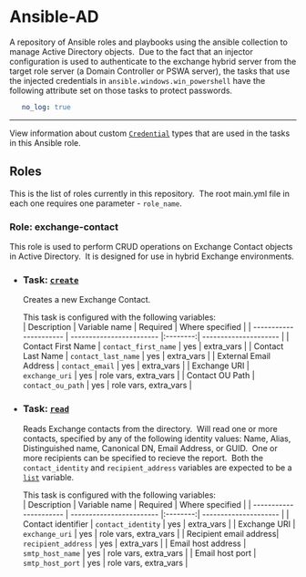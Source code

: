 # Ansible-AD

A repository of Ansible roles and playbooks using the ansible collection to manage Active Directory objects.&nbsp; Due to the fact that an injector configuration is used to authenticate to the exchange hybrid server from the target role server (a Domain Controller or PSWA server), the tasks that use the injected credentials in ```ansible.windows.win_powershell``` have the following attribute set on those tasks to protect passwords.

```yaml
   no_log: true
```

---

View information about custom [`Credential`](CREDENTIALS.md) types that are used in the tasks in this Ansible role.

## Roles

This is the list of roles currently in this repository.&nbsp; The root main.yml file in each one requires one parameter - ```role_name```.

### Role: exchange-contact

This role is used to perform CRUD operations on Exchange Contact objects in Active Directory.&nbsp; It is designed for use in hybrid Exchange environments.

- ### Task: [`create`](exchange-contact/create/)

   Creates a new Exchange Contact.  

   This task is configured with the following variables:  
   | Description            | Variable name            | Required | Where specified       |
   | ---------------------- | ------------------------ |:--------:| --------------------- |
   | Contact First Name     | ```contact_first_name``` | yes      | extra_vars            |
   | Contact Last Name      | ```contact_last_name```  | yes      | extra_vars            |
   | External Email Address | ```contact_email```      | yes      | extra_vars            |
   | Exchange URI           | ```exchange_uri```       | yes      | role vars, extra_vars |
   | Contact OU Path        | ```contact_ou_path```    | yes      | role vars, extra_vars |

- ### Task: [`read`](exchange-contact/read/)

   Reads Exchange contacts from the directory.&nbsp; Will read one or more contacts, specified by any of the following identity values: Name, Alias, Distinguished name, Canonical DN, Email Address, or GUID.&nbsp; One or more recipients can be specified to recieve the report.&nbsp; Both the ```contact_identity``` and ```recipient_address``` variables are expected to be a [`list`](https://docs.ansible.com/ansible/latest/user_guide/playbooks_variables.html#list-variables) variable.  

   This task is configured with the following variables:  
   | Description            | Variable name            | Required | Where specified       |
   | ---------------------- | ------------------------ |:--------:| --------------------- |
   | Contact identifier     | ```contact_identity```   | yes      | extra_vars            |
   | Exchange URI           | ```exchange_uri```       | yes      | role vars, extra_vars |
   | Recipient email address| ```recipient_address```  | yes      | extra_vars            |
   | Email host address     | ```smtp_host_name```     | yes      | role vars, extra_vars |
   | Email host port        | ```smtp_host_port```     | yes      | role vars, extra_vars |
